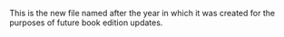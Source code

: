 This is the new file named after the year in which it was created for the purposes of future book edition updates.
